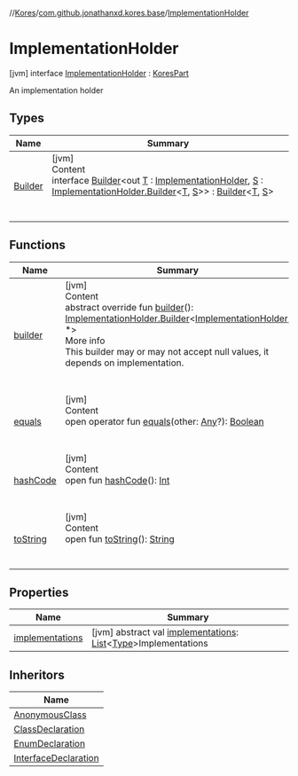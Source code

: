 //[Kores](../../index.md)/[com.github.jonathanxd.kores.base](../index.md)/[ImplementationHolder](index.md)



# ImplementationHolder  
 [jvm] interface [ImplementationHolder](index.md) : [KoresPart](../../com.github.jonathanxd.kores/-kores-part/index.md)

An implementation holder

   


## Types  
  
|  Name|  Summary| 
|---|---|
| <a name="com.github.jonathanxd.kores.base/ImplementationHolder.Builder///PointingToDeclaration/"></a>[Builder](-builder/index.md)| <a name="com.github.jonathanxd.kores.base/ImplementationHolder.Builder///PointingToDeclaration/"></a>[jvm]  <br>Content  <br>interface [Builder](-builder/index.md)<out [T](-builder/index.md) : [ImplementationHolder](index.md), [S](-builder/index.md) : [ImplementationHolder.Builder](-builder/index.md)<[T](-builder/index.md), [S](-builder/index.md)>> : [Builder](../../com.github.jonathanxd.kores.builder/-builder/index.md)<[T](-builder/index.md), [S](-builder/index.md)>   <br><br><br>


## Functions  
  
|  Name|  Summary| 
|---|---|
| <a name="com.github.jonathanxd.kores.base/ImplementationHolder/builder/#/PointingToDeclaration/"></a>[builder](builder.md)| <a name="com.github.jonathanxd.kores.base/ImplementationHolder/builder/#/PointingToDeclaration/"></a>[jvm]  <br>Content  <br>abstract override fun [builder](builder.md)(): [ImplementationHolder.Builder](-builder/index.md)<[ImplementationHolder](index.md), *>  <br>More info  <br>This builder may or may not accept null values, it depends on implementation.  <br><br><br>
| <a name="kotlin/Any/equals/#kotlin.Any?/PointingToDeclaration/"></a>[equals](../../com.github.jonathanxd.kores.util/-simple-resolver/index.md#%5Bkotlin%2FAny%2Fequals%2F%23kotlin.Any%3F%2FPointingToDeclaration%2F%5D%2FFunctions%2F-1211764316)| <a name="kotlin/Any/equals/#kotlin.Any?/PointingToDeclaration/"></a>[jvm]  <br>Content  <br>open operator fun [equals](../../com.github.jonathanxd.kores.util/-simple-resolver/index.md#%5Bkotlin%2FAny%2Fequals%2F%23kotlin.Any%3F%2FPointingToDeclaration%2F%5D%2FFunctions%2F-1211764316)(other: [Any](https://kotlinlang.org/api/latest/jvm/stdlib/kotlin/-any/index.html)?): [Boolean](https://kotlinlang.org/api/latest/jvm/stdlib/kotlin/-boolean/index.html)  <br><br><br>
| <a name="kotlin/Any/hashCode/#/PointingToDeclaration/"></a>[hashCode](../../com.github.jonathanxd.kores.util/-simple-resolver/index.md#%5Bkotlin%2FAny%2FhashCode%2F%23%2FPointingToDeclaration%2F%5D%2FFunctions%2F-1211764316)| <a name="kotlin/Any/hashCode/#/PointingToDeclaration/"></a>[jvm]  <br>Content  <br>open fun [hashCode](../../com.github.jonathanxd.kores.util/-simple-resolver/index.md#%5Bkotlin%2FAny%2FhashCode%2F%23%2FPointingToDeclaration%2F%5D%2FFunctions%2F-1211764316)(): [Int](https://kotlinlang.org/api/latest/jvm/stdlib/kotlin/-int/index.html)  <br><br><br>
| <a name="kotlin/Any/toString/#/PointingToDeclaration/"></a>[toString](../../com.github.jonathanxd.kores.util/-simple-resolver/index.md#%5Bkotlin%2FAny%2FtoString%2F%23%2FPointingToDeclaration%2F%5D%2FFunctions%2F-1211764316)| <a name="kotlin/Any/toString/#/PointingToDeclaration/"></a>[jvm]  <br>Content  <br>open fun [toString](../../com.github.jonathanxd.kores.util/-simple-resolver/index.md#%5Bkotlin%2FAny%2FtoString%2F%23%2FPointingToDeclaration%2F%5D%2FFunctions%2F-1211764316)(): [String](https://kotlinlang.org/api/latest/jvm/stdlib/kotlin/-string/index.html)  <br><br><br>


## Properties  
  
|  Name|  Summary| 
|---|---|
| <a name="com.github.jonathanxd.kores.base/ImplementationHolder/implementations/#/PointingToDeclaration/"></a>[implementations](implementations.md)| <a name="com.github.jonathanxd.kores.base/ImplementationHolder/implementations/#/PointingToDeclaration/"></a> [jvm] abstract val [implementations](implementations.md): [List](https://kotlinlang.org/api/latest/jvm/stdlib/kotlin.collections/-list/index.html)<[Type](https://docs.oracle.com/javase/8/docs/api/java/lang/reflect/Type.html)>Implementations   <br>


## Inheritors  
  
|  Name| 
|---|
| <a name="com.github.jonathanxd.kores.base/AnonymousClass///PointingToDeclaration/"></a>[AnonymousClass](../-anonymous-class/index.md)
| <a name="com.github.jonathanxd.kores.base/ClassDeclaration///PointingToDeclaration/"></a>[ClassDeclaration](../-class-declaration/index.md)
| <a name="com.github.jonathanxd.kores.base/EnumDeclaration///PointingToDeclaration/"></a>[EnumDeclaration](../-enum-declaration/index.md)
| <a name="com.github.jonathanxd.kores.base/InterfaceDeclaration///PointingToDeclaration/"></a>[InterfaceDeclaration](../-interface-declaration/index.md)

